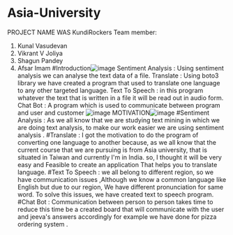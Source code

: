 # Asia-University
PROJECT NAME WAS KundiRockers
Team member: 
1. Kunal Vasudevan
2. Vikrant V Joliya
3. Shagun Pandey
4. Afsar Imam
#Introduction![image](https://user-images.githubusercontent.com/57659797/148679182-fbe39a1d-4014-4563-80fd-1950250ccd9d.png)
Sentiment Analysis : Using sentiment analysis we can analyse the text data of a file. 
Translate : Using boto3 library we have created a program that used to translate one language to any other targeted language.
Text To Speech : in this program whatever the text that is written in a file it will be read out in audio form.
Chat Bot : A program which is used to communicate between program and user and customer 
![image](https://user-images.githubusercontent.com/57659797/148679188-43146150-00f6-4cf4-afff-68fa436ae1cc.png)
MOTIVATION![image](https://user-images.githubusercontent.com/57659797/148679193-c84ed50e-3c78-4250-b101-8c3dc12ffc02.png)
#Sentiment Analysis :
As we all know that we are studying text mining in which we are doing text analysis, to make our work easier we are using sentiment analysis .
#Translate :
I got the motivation to do the program of converting one language to another because, as we all know that the current course that we are pursuing is from Asia university, that is situated in Taiwan and currently I'm in India. so, I thought it will be very easy and Feasible to create an application That helps you to translate language. 
#Text To Speech :
we all belong to different region, so we have communication issues ,Although we know a common language like English but due to our region, We have different pronunciation for same word. To solve this issues, we have created text to speech program. 
#Chat Bot :
Communication between person to person takes time to reduce this time be a created board that will communicate with the user and jeeva's answers accordingly for example we have done for pizza ordering system . 
